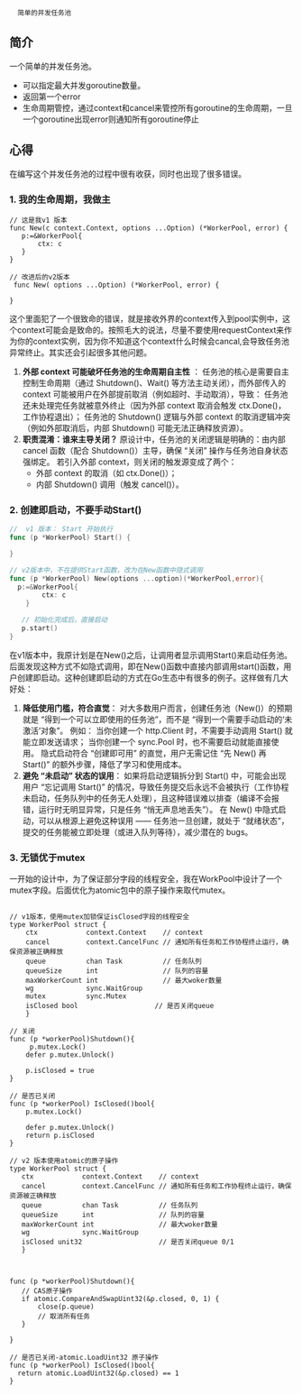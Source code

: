       简单的并发任务池

## 简介
一个简单的并发任务池。
- 可以指定最大并发goroutine数量。
- 返回第一个error
- 生命周期管控，通过context和cancel来管控所有goroutine的生命周期，一旦一个goroutine出现error则通知所有goroutine停止

## 心得
 在编写这个并发任务池的过程中很有收获，同时也出现了很多错误。

 ### 1. 我的生命周期，我做主

 ```golang
 // 这是我v1 版本
 func New(c context.Context, options ...Option) (*WorkerPool, error) {
    p:=&WorkerPool{
        ctx: c
    }
 }

 // 改进后的v2版本
  func New( options ...Option) (*WorkerPool, error) {

 }

 ```
这个里面犯了一个很致命的错误，就是接收外界的context传入到pool实例中，这个context可能会是致命的。按照毛大的说法，尽量不要使用requestContext来作为你的context实例，因为你不知道这个context什么时候会cancal,会导致任务池异常终止。其实还会引起很多其他问题。
1. **外部 context 可能破坏任务池的生命周期自主性** ：
任务池的核心是需要自主控制生命周期（通过 Shutdown()、Wait() 等方法主动关闭），而外部传入的 context 可能被用户在外部提前取消（例如超时、手动取消），导致：
任务池还未处理完任务就被意外终止（因为外部 context 取消会触发 ctx.Done()，工作协程退出）；
任务池的 Shutdown() 逻辑与外部 context 的取消逻辑冲突（例如外部取消后，内部 Shutdown() 可能无法正确释放资源）。
1. **职责混淆：谁来主导关闭？**
   原设计中，任务池的关闭逻辑是明确的：由内部 cancel 函数（配合 Shutdown()）主导，确保 “关闭” 操作与任务池自身状态强绑定。
   若引入外部 context，则关闭的触发源变成了两个：
   - 外部 context 的取消（如 ctx.Done()）；
   - 内部 Shutdown() 调用（触发 cancel()）。

### 2. 创建即启动，不要手动Start()

```go
//  v1 版本： Start 开始执行
func (p *WorkerPool) Start() {

}

// v2版本中，不在提供Start函数，改为在New函数中隐式调用
func (p *WorkerPool) New(options ...option)(*WorkerPool,error){
  p:=&WorkerPool{
        ctx: c
    }

   // 初始化完成后，直接启动
   p.start()
}

```
在v1版本中，我原计划是在New()之后，让调用者显示调用Start()来启动任务池。后面发现这种方式不如隐式调用，即在New()函数中直接内部调用start()函数，用户创建即启动。这种创建即启动的方式在Go生态中有很多的例子。这样做有几大好处：
1. **降低使用门槛，符合直觉**：
   对大多数用户而言，创建任务池（New()）的预期就是 “得到一个可以立即使用的任务池”，而不是 “得到一个需要手动启动的‘未激活’对象”。
例如：
当你创建一个 http.Client 时，不需要手动调用 Start() 就能立即发送请求；
当你创建一个 sync.Pool 时，也不需要启动就能直接使用。
隐式启动符合 “创建即可用” 的直觉，用户无需记住 “先 New() 再 Start()” 的额外步骤，降低了学习和使用成本。
2. **避免 “未启动” 状态的误用**：
   如果将启动逻辑拆分到 Start() 中，可能会出现用户 “忘记调用 Start()” 的情况，导致任务提交后永远不会被执行（工作协程未启动，任务队列中的任务无人处理），且这种错误难以排查（编译不会报错，运行时无明显异常，只是任务 “悄无声息地丢失”）。
在 New() 中隐式启动，可以从根源上避免这种误用 —— 任务池一旦创建，就处于 “就绪状态”，提交的任务能被立即处理（或进入队列等待），减少潜在的 bugs。

### 3. 无锁优于mutex
一开始的设计中，为了保证部分字段的线程安全，我在WorkPool中设计了一个mutex字段。后面优化为atomic包中的原子操作来取代mutex。
```golang

// v1版本，使用mutex加锁保证isClosed字段的线程安全
type WorkerPool struct {
	ctx            context.Context    // context
	cancel         context.CancelFunc // 通知所有任务和工作协程终止运行，确保资源被正确释放
	queue          chan Task          // 任务队列
	queueSize      int                // 队列的容量
	maxWorkerCount int                // 最大woker数量
	wg             sync.WaitGroup
	mutex          sync.Mutex
    isClosed bool                   // 是否关闭queue
    }

// 关闭
func (p *workerPool)Shutdown(){
     p.mutex.Lock()
    defer p.mutex.Unlock()

    p.isClosed = true
}

// 是否已关闭
func (p *workerPool) IsClosed()bool{
    p.mutex.Lock()

    defer p.mutex.Unlock()
    return p.isClosed
}

```


 ```golang
 // v2 版本使用atomic的原子操作
 type WorkerPool struct {
	ctx            context.Context    // context
	cancel         context.CancelFunc // 通知所有任务和工作协程终止运行，确保资源被正确释放
	queue          chan Task          // 任务队列
	queueSize      int                // 队列的容量
	maxWorkerCount int                // 最大woker数量
	wg             sync.WaitGroup
    isClosed unit32                   // 是否关闭queue 0/1
    }



func (p *workerPool)Shutdown(){
	// CAS原子操作
	if atomic.CompareAndSwapUint32(&p.closed, 0, 1) {
		close(p.queue)
		// 取消所有任务
	}
 
}

// 是否已关闭-atomic.LoadUint32 原子操作
func (p *workerPool) IsClosed()bool{
   return atomic.LoadUint32(&p.closed) == 1
}

 ```